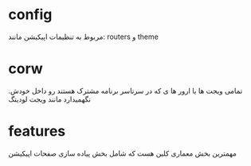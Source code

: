 # config 
مربوط به تنظیمات اپیکیشن مانند: routers و theme

# corw
.تمامی ویجت ها یا ارور ها ی که در سرتاسر برنامه مشترک هستند رو داخل خودش نگهمیدارد
مانند ویجت لودیتگ
# features
مهمترین بخش معماری کلین هست که شامل بخش پیاده سازی صفحات اپیکیشن